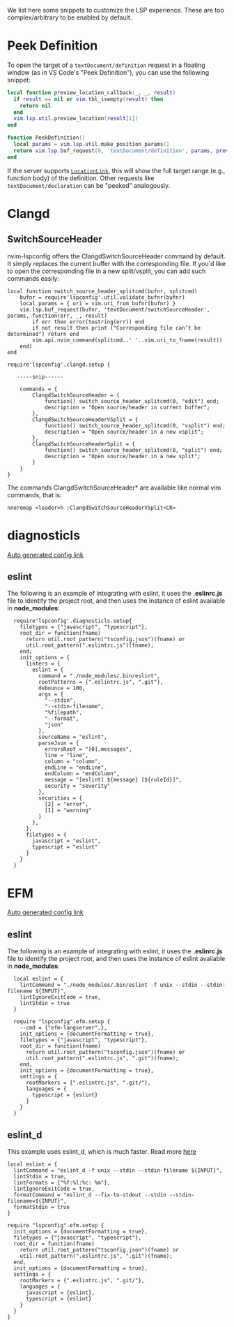 We list here some snippets to customize the LSP experience. These are too complex/arbitrary to be enabled by default.

# Peek Definition

To open the target of a `textDocument/definition` request in a floating window (as in VS Code's "Peek Definition"), you can use the following snippet:

```lua
local function preview_location_callback(_, _, result)
  if result == nil or vim.tbl_isempty(result) then
    return nil
  end
  vim.lsp.util.preview_location(result[1])
end

function PeekDefinition()
  local params = vim.lsp.util.make_position_params()
  return vim.lsp.buf_request(0, 'textDocument/definition', params, preview_location_callback)
end
```

If the server supports [`LocationLink`](https://microsoft.github.io/language-server-protocol/specification#locationLink), this will show the full target range (e.g., function body) of the definition. Other requests like `textDocument/declaration` can be "peeked" analogously.


# Clangd

## SwitchSourceHeader

nvim-lspconfig offers the ClangdSwitchSourceHeader command by default. It simply replaces the current buffer with the corresponding file. If you'd like to open the corresponding file in a new split/vsplit, you can add such commands easily:

```
local function switch_source_header_splitcmd(bufnr, splitcmd)
    bufnr = require'lspconfig'.util.validate_bufnr(bufnr)
    local params = { uri = vim.uri_from_bufnr(bufnr) }
    vim.lsp.buf_request(bufnr, 'textDocument/switchSourceHeader', params, function(err, _, result)
        if err then error(tostring(err)) end
        if not result then print ("Corresponding file can’t be determined") return end
        vim.api.nvim_command(splitcmd..' '..vim.uri_to_fname(result))
    end)
end

require'lspconfig'.clangd.setup {

   -----snip------

    commands = {
    	ClangdSwitchSourceHeader = {
    		function() switch_source_header_splitcmd(0, "edit") end;
    		description = "Open source/header in current buffer";
    	},
    	ClangdSwitchSourceHeaderVSplit = {
    		function() switch_source_header_splitcmd(0, "vsplit") end;
    		description = "Open source/header in a new vsplit";
    	},
    	ClangdSwitchSourceHeaderSplit = {
    		function() switch_source_header_splitcmd(0, "split") end;
    		description = "Open source/header in a new split";
    	}
    }
}
```

The commands ClangdSwitchSourceHeader* are available like normal vim commands, that is:
```
nnoremap <leader>h :ClangdSwitchSourceHeaderVSplit<CR>
```

# diagnosticls
[Auto generated config link](https://github.com/neovim/nvim-lspconfig/blob/master/CONFIG.md#diagnosticls)

## eslint
The following is an example of integrating with eslint, it uses the **.eslinrc.js** file to identify the project root, and then uses the instance of eslint available in **node_modules**:

```
  require'lspconfig'.diagnosticls.setup{
    filetypes = {"javascript", "typescript"},
    root_dir = function(fname)
      return util.root_pattern("tsconfig.json")(fname) or
      util.root_pattern(".eslintrc.js")(fname);
    end,
    init_options = {
      linters = {
        eslint = {
          command = "./node_modules/.bin/eslint",
          rootPatterns = {".eslintrc.js", ".git"},
          debounce = 100,
          args = {
            "--stdin",
            "--stdin-filename",
            "%filepath",
            "--format",
            "json"
          },
          sourceName = "eslint",
          parseJson = {
            errorsRoot = "[0].messages",
            line = "line",
            column = "column",
            endLine = "endLine",
            endColumn = "endColumn",
            message = "[eslint] ${message} [${ruleId}]",
            security = "severity"
          },
          securities = {
            [2] = "error",
            [1] = "warning"
          }
        },
      },
      filetypes = {
        javascript = "eslint",
        typescript = "eslint"
      }
    }
  }
```

# EFM
[Auto generated config link](https://github.com/neovim/nvim-lspconfig/blob/master/CONFIG.md#efm)

## eslint
The following is an example of integrating with eslint, it uses the **.eslinrc.js** file to identify the project root, and then uses the instance of eslint available in **node_modules**:

```
  local eslint = {
    lintCommand = "./node_modules/.bin/eslint -f unix --stdin --stdin-filename ${INPUT}",
    lintIgnoreExitCode = true,
    lintStdin = true
  }
  
  require "lspconfig".efm.setup {
    --cmd = {"efm-langserver",},
    init_options = {documentFormatting = true},
    filetypes = {"javascript", "typescript"},
    root_dir = function(fname)
      return util.root_pattern("tsconfig.json")(fname) or
      util.root_pattern(".eslintrc.js", ".git")(fname);
    end,
    init_options = {documentFormatting = true},
    settings = {
      rootMarkers = {".eslintrc.js", ".git/"},
      languages = {
        typescript = {eslint}
      }
    }
  }
```


## eslint_d
This example uses eslint_d, which is much faster. Read more [here](https://www.npmjs.com/package/eslint_d)

```
local eslint = {
  lintCommand = "eslint_d -f unix --stdin --stdin-filename ${INPUT}",
  lintStdin = true,
  lintFormats = {"%f:%l:%c: %m"},
  lintIgnoreExitCode = true,
  formatCommand = "eslint_d --fix-to-stdout --stdin --stdin-filename=${INPUT}",
  formatStdin = true
}

require "lspconfig".efm.setup {
  init_options = {documentFormatting = true},
  filetypes = {"javascript", "typescript"},
  root_dir = function(fname)
    return util.root_pattern("tsconfig.json")(fname) or
    util.root_pattern(".eslintrc.js", ".git")(fname);
  end,
  init_options = {documentFormatting = true},
  settings = {
    rootMarkers = {".eslintrc.js", ".git/"},
    languages = {
      javascript = {eslint},
      typescript = {eslint}
    }
  }
}
```